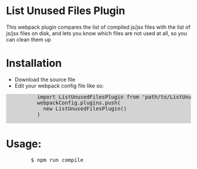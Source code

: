 <html>
<head>
  <title>
    List Unused Files Plugin
  </title>
</head>
  <body>
    <h1>List Unused Files Plugin</h1>
    <div>
      This webpack plugin compares the list of compiled js/jsx files with the list of js/jsx files on disk, and lets you know which files are not used at all, so you can clean them up
    </div>
    <h1>Installation</h1>
    <ul>
    <li>Download the source file</li>
    <li>Edit your webpack config file like so: </li>
    </ul>
      <div class="highlight highlight-source-js" style="background-color:lightgrey;">
        <pre>
          import ListUnusedFilesPlugin from 'path/to/ListUnusedFilesPlugin.js'
          webpackConfig.plugins.push(
            new ListUnusedFilesPlugin()
          )
        </pre>
      </div>
    <h1>Usage:</h1>
    <div class="highlight highlight-source-js">
      <pre>
        $ npm run compile
      </pre>
    </div>
  </body>
</html>

